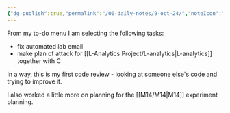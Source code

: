 ```yaml
---
{"dg-publish":true,"permalink":"/00-daily-notes/9-oct-24/","noteIcon":""}
---
```


From my to-do menu I am selecting the following tasks:

- fix automated lab email
- make plan of attack for [[L-Analytics Project/L-analytics\|L-analytics]] together with C

In a way, this is my first code review - looking at someone else's code and trying to improve it.

I also worked a little more on planning for the [[M14/M14\|M14]] experiment planning.

